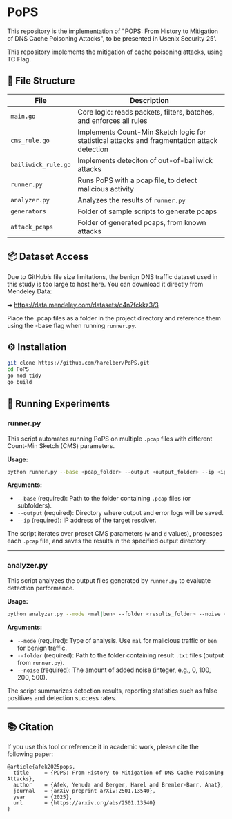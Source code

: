 # PoPS
This repository is the implementation of "POPS: From History to Mitigation of DNS Cache Poisoning Attacks", to be presented in Usenix Security 25'.

This repository implements the mitigation of cache poisoning attacks, using TC Flag.

## 📁 File Structure

| File | Description |
|------|-------------|
| `main.go` | Core logic: reads packets, filters, batches, and enforces all rules |
| `cms_rule.go` | Implements Count-Min Sketch logic for statistical attacks and fragmentation attack detection |
| `bailiwick_rule.go` | Implements deteciton of out-of-bailiwick attacks |
| `runner.py` | Runs PoPS with a pcap file, to detect malicious activity |
| `analyzer.py` | Analyzes the results of `runner.py` |
| `generators` | Folder of sample scripts to generate pcaps |
| `attack_pcaps` | Folder of generated pcaps, from known attacks |

## 📦 Dataset Access
Due to GitHub’s file size limitations, the benign DNS traffic dataset used in this study is too large to host here.
You can download it directly from Mendeley Data:

➡ https://data.mendeley.com/datasets/c4n7fckkz3/3

Place the .pcap files as a folder in the project directory and reference them using the -base flag when running `runner.py`.

## ⚙️ Installation

```bash
git clone https://github.com/harelber/PoPS.git
cd PoPS
go mod tidy
go build
```

## 🏃 Running Experiments

### runner.py

This script automates running PoPS on multiple `.pcap` files with different Count-Min Sketch (CMS) parameters.

**Usage:**
```bash
python runner.py --base <pcap_folder> --output <output_folder> --ip <ip_address>
```

**Arguments:**
- `--base` (required): Path to the folder containing `.pcap` files (or subfolders).
- `--output` (required): Directory where output and error logs will be saved.
- `--ip` (required): IP address of the target resolver.

The script iterates over preset CMS parameters (`w` and `d` values), processes each `.pcap` file, and saves the results in the specified output directory.

---

### analyzer.py

This script analyzes the output files generated by `runner.py` to evaluate detection performance.

**Usage:**
```bash
python analyzer.py --mode <mal|ben> --folder <results_folder> --noise <noise_value>
```

**Arguments:**
- `--mode` (required): Type of analysis. Use `mal` for malicious traffic or `ben` for benign traffic.
- `--folder` (required): Path to the folder containing result `.txt` files (output from `runner.py`).
- `--noise` (required): The amount of added noise (integer, e.g., 0, 100, 200, 500).

The script summarizes detection results, reporting statistics such as false positives and detection success rates.

---

## 📚 Citation
If you use this tool or reference it in academic work, please cite the following paper:
```
@article{afek2025pops,
  title     = {POPS: From History to Mitigation of DNS Cache Poisoning Attacks},
  author    = {Afek, Yehuda and Berger, Harel and Bremler-Barr, Anat},
  journal   = {arXiv preprint arXiv:2501.13540},
  year      = {2025},
  url       = {https://arxiv.org/abs/2501.13540}
}
```
